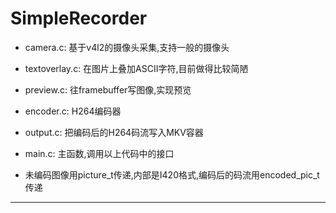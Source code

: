 SimpleRecorder
==============

* camera.c:      基于v4l2的摄像头采集,支持一般的摄像头
* textoverlay.c: 在图片上叠加ASCII字符,目前做得比较简陋
* preview.c:     往framebuffer写图像,实现预览
* encoder.c:     H264编码器
* output.c:      把编码后的H264码流写入MKV容器
* main.c:        主函数,调用以上代码中的接口

* 未编码图像用picture_t传递,内部是I420格式,编码后的码流用encoded_pic_t传递

---

